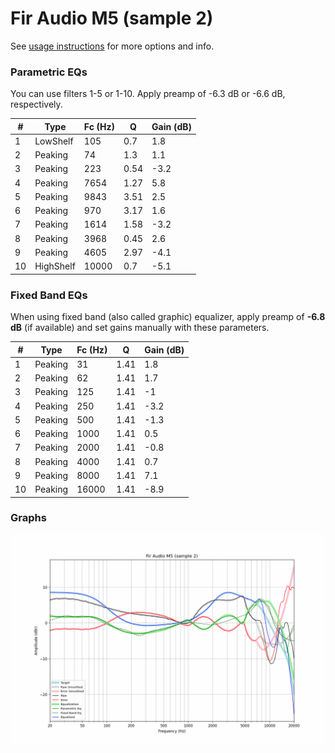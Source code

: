 # Fir Audio M5 (sample 2)
See [usage instructions](https://github.com/jaakkopasanen/AutoEq#usage) for more options and info.

### Parametric EQs
You can use filters 1-5 or 1-10. Apply preamp of -6.3 dB or -6.6 dB, respectively.

|   # | Type      |   Fc (Hz) |    Q |   Gain (dB) |
|-----|-----------|-----------|------|-------------|
|   1 | LowShelf  |       105 | 0.7  |         1.8 |
|   2 | Peaking   |        74 | 1.3  |         1.1 |
|   3 | Peaking   |       223 | 0.54 |        -3.2 |
|   4 | Peaking   |      7654 | 1.27 |         5.8 |
|   5 | Peaking   |      9843 | 3.51 |         2.5 |
|   6 | Peaking   |       970 | 3.17 |         1.6 |
|   7 | Peaking   |      1614 | 1.58 |        -3.2 |
|   8 | Peaking   |      3968 | 0.45 |         2.6 |
|   9 | Peaking   |      4605 | 2.97 |        -4.1 |
|  10 | HighShelf |     10000 | 0.7  |        -5.1 |

### Fixed Band EQs
When using fixed band (also called graphic) equalizer, apply preamp of **-6.8 dB** (if available) and set gains manually with these parameters.

|   # | Type    |   Fc (Hz) |    Q |   Gain (dB) |
|-----|---------|-----------|------|-------------|
|   1 | Peaking |        31 | 1.41 |         1.8 |
|   2 | Peaking |        62 | 1.41 |         1.7 |
|   3 | Peaking |       125 | 1.41 |        -1   |
|   4 | Peaking |       250 | 1.41 |        -3.2 |
|   5 | Peaking |       500 | 1.41 |        -1.3 |
|   6 | Peaking |      1000 | 1.41 |         0.5 |
|   7 | Peaking |      2000 | 1.41 |        -0.8 |
|   8 | Peaking |      4000 | 1.41 |         0.7 |
|   9 | Peaking |      8000 | 1.41 |         7.1 |
|  10 | Peaking |     16000 | 1.41 |        -8.9 |

### Graphs
![](./Fir%20Audio%20M5%20(sample%202).png)
